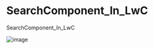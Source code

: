 # SearchComponent_In_LwC
SearchComponent_In_LwC

![image](https://user-images.githubusercontent.com/63356157/193793672-608cb2fd-fd39-4241-9f9d-6537f0211ecd.png)

